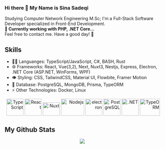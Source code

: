 ### Hi there 👋 My Name is Sina Sadeqi 

Studying Computer Network Engineering M.Sc; I'm a Full-Stack Software Developer specialized in Front-End Development. <br>
<strong>🔭 Currently working with <!--(Electron + TypeScritp,Vue3), -->PHP, .NET Core...</strong> <br> 
Feel free to contact me. Have a good day! 🌱

## Skills
<ul>
  <li> 👨‍💻 Languanges: TypeScript/JavaScript, C#, BASH, Rust </li> 
  <li> ⚙️ Frameworks: React, Vue(3,2), Next, Nuxt3, Nestjs, Express, Electron, .NET Core (ASP.NET, WinForms, WPF) </li>
  <li> 👁️ Styling: CSS, TailwindCSS, Material UI, Flowbite, Framer Motion </li> 
  <li> 🌱 Database: PostgreSQL, MongoDB, Prisma, TypeORM </li> 
  <li> ⚡ Other Technologies: Docker, Linux </li>
  <!-- LinuxOS(CLI), Redis, Socket.io, gRPC, GraphQL, Apollo, Kavenger, puppeteer, Jest, Cypress, React Testing Library, GSAP --> 
  <!--  Concepts: Microservices, Clean Code, Design Patterns, OOP, CDN, CI/CD, Unit Testing, -->
</ul> 
<p align="right" >
  
  <img src="https://seeklogo.com/images/T/typescript-logo-B29A3F462D-seeklogo.com.png" alt="TypeScript" width="55" height="55"/> 
  <img src="https://www.vectorlogo.zone/logos/reactjs/reactjs-icon.svg" alt="React" width="55" height="55"/> 
  <img src="https://seeklogo.com/images/N/nuxt-logo-64E0472AA8-seeklogo.com.png" alt="Nuxt" width="55" height="43"/> 
  <img src="https://seeklogo.com/images/N/nodejs-logo-065257DE24-seeklogo.com.png" alt="Nodejs" width="75" height="55"/>  
  <img src="https://seeklogo.com/images/E/electron-software-logo-C231A437EA-seeklogo.com.png" alt="electron" width="55" height="55"/> 
  <!-- <img src="https://seeklogo.com/images/N/npm-logo-01B8642EDD-seeklogo.com.png" alt="NPM" width="55" height="55"/> -->
  <img src="https://seeklogo.com/images/P/PostgreSQL_Inc-logo-09A7EFEB72-seeklogo.com.png" alt="PostgreSQL" width="55" height="55" margin="5"/> 
  <img src="https://seeklogo.com/images/M/microsoft-net-framework-logo-B9BA1A3DA1-seeklogo.com.png" alt=".NET" width="55" height="55" margin="5"/> 
  <img src="https://seeklogo.com/images/T/typeorm-logo-F243B34DEE-seeklogo.com.png" alt="TypeORM" width="65" height="55" margin="5"/>  
  <!-- <img src="https://www.vectorlogo.zone/logos/git-scm/git-scm-icon.svg" alt="GIT" width="55" height="55"/> --> 
  <!-- <img src="https://seeklogo.com/images/B/bash-logo-BF4F6893D9-seeklogo.com.png" alt="BASH" width="55" height="55"/> --> 
    
</p> 

## My Github Stats
<div align="">
<div align="center" >
  <img src="https://github-readme-stats.vercel.app/api/top-langs/?username=Cimorexave&hide=html,CSS,SCSS,JavaScript&langs_count=8&theme=dracula&layout=compact"/>
</div>
  <!--
<div align="" >
  <img src="https://github-readme-stats.vercel.app/api?username=Cimorexave&count_private=true&theme=merko"/>
</div> -->
</div>


<!--
- 🔭 I’m currently working on ...
- 🌱 I’m currently learning ...
- 👯 I’m looking to collaborate on ...
- 🤔 I’m looking for help with ...
- 💬 Ask me about ...
- 📫 How to reach me: ...
- 😄 Pronouns: ...
- ⚡ Fun fact: ...
-->
